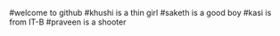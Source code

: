 #welcome to github
#khushi is a thin girl
#saketh is a good boy
#kasi is from IT-B
#praveen is a shooter
